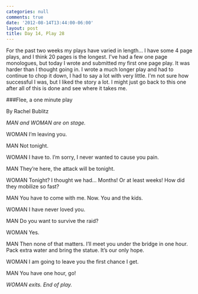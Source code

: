 ```yaml
---
categories: null
comments: true
date: '2012-08-14T13:44:00-06:00'
layout: post
title: Day 14, Play 28
---
```


For the past two weeks my plays have varied in length... I have some 4 page plays, and I think 20 pages is the longest. I've had a few one page monologues, but today I wrote and submitted my first one page play. It was harder than I thought going in. I wrote a much longer play and had to continue to chop it down, I had to say a lot with very little. I'm not sure how successful I was, but I liked the story a lot. I might just go back to this one after all of this is done and see where it takes me.

###Flee, a one minute play

By Rachel Bublitz


*MAN and WOMAN are on stage.*

WOMAN
I’m leaving you.

MAN
Not tonight. 

WOMAN
I have to. I’m sorry, I never wanted to cause you pain.

MAN
They’re here, the attack will be tonight.

WOMAN
Tonight? I thought we had... Months! Or at least weeks! How did they mobilize so fast?

MAN
You have to come with me. Now. You and the kids.

WOMAN
I have never loved you.

MAN
Do you want to survive the raid?

WOMAN
Yes.

MAN
Then none of that matters. I’ll meet you under the bridge in one hour. Pack extra water and bring the statue. It’s our only hope.

WOMAN
I am going to leave you the first chance I get.

MAN
You have one hour, go!

*WOMAN exits. End of play.*